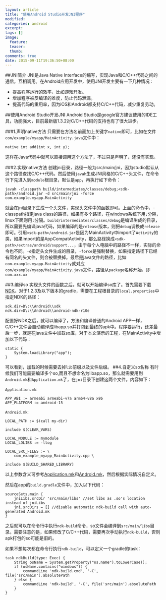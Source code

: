 ```yaml
---
layout: article
title: "使用Android Studio开发JNI程序"
modified:
categories: android
excerpt:
tags: []
image:
  feature:
  teaser:
  thumb:
comments: true
date: 2015-09-11T19:36:50+08:00
---
```


##JNI简介
JNI是Java Native Interface的缩写，实现Java和C/C++代码之间的通信，互相调用。在Android应用开发中，使用JNI开发主要有一下几种情况：

  - 提高程序运行的效率，比如游戏开发。
  - 增加程序被反编译的难度，防止代码泄漏。
  - 提高代码的重用率，因为iOS和Android都支持C/C++代码，减少重复劳动。

##使用Android Studio开发JNI
Android Studio是google官方建议使用的IDE工具，功能强大，目前最新版1.3.2对C/C++代码的支持也有了很大进步。

###1.声明native方法
只需要在方法名前面加上关键字`native`即可，比如在文件`com/example/myapp/MainActivity.java`文件中：

	native int add(int x, int y);

这样在Java代码中就可以直接调用这个方法了，不过只是声明了，还没有实现。

###2.实现native方法
创建jni目录，路径一般为src/main/jni，因为studio默认从这个路径查找C/C++代码。然后使用`javah`生成JNI风格的C/C++头文件，在命令行下先进入到`module`根目录，默认是`app`，再执行如下命令：

	javah -classpath build/intermediates/classes/debug;<sdk-path>/android.jar -d src/main/jni -force com.example.myapp.MainActivity

就会在jni目录下生成一个头文件，实现头文件中的函数即可。上面的命令中，-classpath指定java class的路径，如果有多个路径，在windows系统下用`;`分隔，linux下面则用`:`分隔。`build/intermediates/classes/debug`是编译生成的目录，所以需要先编译java代码，如果编译的是`release`版本，则把`debug`调换成`release`即可。引用`<sdk-path>/android.jar`是因为MainActivity中import了`Activity`的类，如果import的是AppCompatActivity，那么路径换成`<sdk-path>/extras/android/support...`，由于每个人电脑中的路径不一样，实际的命令也不同。`-d`指定头文件生成的目录，`-force`是强制替换，如果指定路径下已经有同名的头文件，则会被替换掉。最后是java文件的路径，比如`com.example.myapp.MainActivity`就对应`com/example/myapp/MainActivity.java`文件，路径从`package`名称开始，即`com.xxx.xx`

##3.编译so
实现头文件的函数之后，就可以开始编译so库了。首先需要下载[NDK](https://developer.android.com/ndk/downloads/index.html)。对于1.2.3及以下版本的gradle，需要在工程根目录的`local.properties`中指定NDK的路径：

	sdk.dir=D\:\\Android\\sdk
	ndk.dir=D\:\\Android\\android-ndk-r10e

配置好NDK之后，就可以编译了，方法和编译普通的Android APP一样，C/C++文件会自动编译成libapp.so并打包到最终的apk中。程序要运行，还差最后一步，就是在java文件中加载so库，对于本文演示的工程，在MainActivity中增加以下代码：

	static {
        System.loadLibrary("app");
    }

可以看到，加载的时候需要去掉`lib`前缀以及文件后缀。
##4.自定义so名称
有时候我们可能需要编译多个so,而且不想命名为libapp.so，那么就需要用到`Android.mk`和`Application.mk`了，在`jni`目录下创建这两个文件，内容如下：

`Application.mk`:

	APP_ABI := armeabi armeabi-v7a arm64-v8a x86
	APP_PLATFORM := android-15

`Android.mk`:

	LOCAL_PATH := $(call my-dir)

	include $(CLEAR_VARS)
	
	LOCAL_MODULE := mymodule
	LOCAL_LDLIBS := -llog
	
	LOCAL_SRC_FILES := \
		com_example_myapp_MainActivity.cpp \

	include $(BUILD_SHARED_LIBRARY)

以上参数含义可参考[Application.mk](https://developer.android.com/ndk/guides/application_mk.html)和[Android.mk](https://developer.android.com/ndk/guides/android_mk.html)，然后根据实际情况自定义。

然后在app的`build.gradle`文件中，加入以下代码：

	sourceSets.main {
        jniLibs.srcDir 'src/main/libs' //set libs as .so's location instead of jniLibs
        jni.srcDirs = [] //disable automatic ndk-build call with auto-generated Android.mk
    }

之后就可以在命令行中执行`ndk-build`命令，so文件会编译到`src/main/libs`目录。需要注意的是，如果修改了C/C++代码，需要再次手动执行`ndk-build`，否则apk打包的so可能是旧的。

如果不想每次都在命令行执行`ndk-build`，可以定义一个gradle的task：

	task ndkBuild(type: Exec) {
        String osName = System.getProperty("os.name").toLowerCase();
        if (osName.contains("windows")) {
            commandLine 'ndk-build.cmd', '-C', file('src/main').absolutePath
        } else {
            commandLine 'ndk-build', '-C', file('src/main').absolutePath
        }
    }

